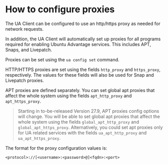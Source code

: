 # How to configure proxies

The UA Client can be configured to use an http/https proxy as needed for network requests.

In addition, the UA Client will automatically set up proxies for all programs required for enabling Ubuntu Advantage services. This includes APT, Snaps, and Livepatch.

Proxies can be set using the `ua config set` command.

HTTP/HTTPS proxies are set using the fields `http_proxy` and `https_proxy`, respectively. The values for these fields will also be used for Snap and Livepatch proxies.

APT proxies are defined separately. You can set global apt proxies that affect the whole system using the fields `apt_http_proxy` and `apt_https_proxy`.

> Starting in to-be-released Version 27.9, APT proxies config options will change. You will be able to set global apt proxies that affect the whole system using the fields `global_apt_http_proxy` and `global_apt_https_proxy`. Alternatively, you could set apt proxies only for UA related services with the fields `ua_apt_http_proxy` and `ua_apt_https_proxy`.

The format for the proxy configuration values is:

`<protocol>://[<username>:<password>@]<fqdn>:<port>`
